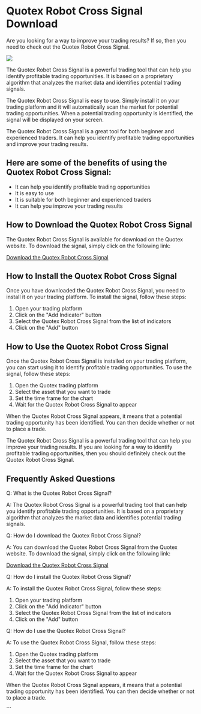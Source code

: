 # Quotex Robot Cross Signal Download

Are you looking for a way to improve your trading results? If so, then
you need to check out the Quotex Robot Cross Signal.

[![](https://static.quotex.io/files/4_en/300_250.jpg)](https://traff.sbs/brokerqxlid)

The Quotex Robot Cross Signal is a powerful trading tool that can help
you identify profitable trading opportunities. It is based on a
proprietary algorithm that analyzes the market data and identifies
potential trading signals.

The Quotex Robot Cross Signal is easy to use. Simply install it on your
trading platform and it will automatically scan the market for potential
trading opportunities. When a potential trading opportunity is
identified, the signal will be displayed on your screen.

The Quotex Robot Cross Signal is a great tool for both beginner and
experienced traders. It can help you identify profitable trading
opportunities and improve your trading results.

## Here are some of the benefits of using the Quotex Robot Cross Signal:

-   It can help you identify profitable trading opportunities
-   It is easy to use
-   It is suitable for both beginner and experienced traders
-   It can help you improve your trading results

## How to Download the Quotex Robot Cross Signal

The Quotex Robot Cross Signal is available for download on the Quotex
website. To download the signal, simply click on the following link:

[Download the Quotex Robot Cross
Signal](\%22https://traff.sbs/brokerqxlid\%22)

## How to Install the Quotex Robot Cross Signal

Once you have downloaded the Quotex Robot Cross Signal, you need to
install it on your trading platform. To install the signal, follow these
steps:

1.  Open your trading platform
2.  Click on the "Add Indicator" button
3.  Select the Quotex Robot Cross Signal from the list of indicators
4.  Click on the "Add" button

## How to Use the Quotex Robot Cross Signal

Once the Quotex Robot Cross Signal is installed on your trading
platform, you can start using it to identify profitable trading
opportunities. To use the signal, follow these steps:

1.  Open the Quotex trading platform
2.  Select the asset that you want to trade
3.  Set the time frame for the chart
4.  Wait for the Quotex Robot Cross Signal to appear

When the Quotex Robot Cross Signal appears, it means that a potential
trading opportunity has been identified. You can then decide whether or
not to place a trade.

The Quotex Robot Cross Signal is a powerful trading tool that can help
you improve your trading results. If you are looking for a way to
identify profitable trading opportunities, then you should definitely
check out the Quotex Robot Cross Signal.

## Frequently Asked Questions

Q: What is the Quotex Robot Cross Signal?

A: The Quotex Robot Cross Signal is a powerful trading tool that can
help you identify profitable trading opportunities. It is based on a
proprietary algorithm that analyzes the market data and identifies
potential trading signals.

Q: How do I download the Quotex Robot Cross Signal?

A: You can download the Quotex Robot Cross Signal from the Quotex
website. To download the signal, simply click on the following link:

[Download the Quotex Robot Cross
Signal](\%22https://traff.sbs/brokerqxlid\%22)

Q: How do I install the Quotex Robot Cross Signal?

A: To install the Quotex Robot Cross Signal, follow these steps:

1.  Open your trading platform
2.  Click on the "Add Indicator" button
3.  Select the Quotex Robot Cross Signal from the list of indicators
4.  Click on the "Add" button

Q: How do I use the Quotex Robot Cross Signal?

A: To use the Quotex Robot Cross Signal, follow these steps:

1.  Open the Quotex trading platform
2.  Select the asset that you want to trade
3.  Set the time frame for the chart
4.  Wait for the Quotex Robot Cross Signal to appear

When the Quotex Robot Cross Signal appears, it means that a potential
trading opportunity has been identified. You can then decide whether or
not to place a trade.

\`\`\`

